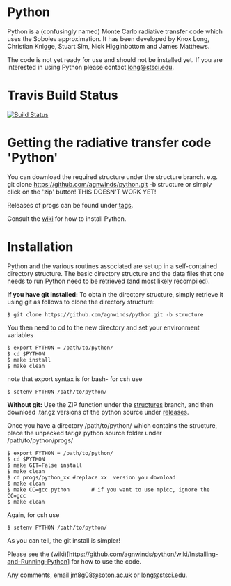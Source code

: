 
# Python

Python is a (confusingly named) Monte Carlo radiative transfer code which uses the Sobolev approximation.
It has been developed by Knox Long, Christian Knigge, Stuart Sim, Nick Higginbottom and James Matthews. 

The code is not yet ready for use and should not be installed yet. If you are interested in using
Python please contact long@stsci.edu.

# Travis Build Status

[![Build Status](https://travis-ci.org/jhmatthews/python.png?branch=dev)](https://travis-ci.org/jhmatthews/python)


# Getting the radiative transfer code 'Python'

You can download the required structure under the structure branch. e.g.
git clone https://github.com/agnwinds/python.git -b structure
or simply click on the 'zip' button!
THIS DOESN'T WORK YET!


Releases of progs can be found under [tags](https://github.com/agnwinds/python/tags "Wiki").

Consult the [wiki](https://github.com/agnwinds/python/wiki/_pages "Wiki") for how to install Python.


# Installation

Python and the various routines associated are set up in a self-contained directory structure. The basic directory structure and the data files that one needs to run Python need to be retrieved (and most likely recompiled).  


**If you have git installed:** To obtain the directory structure, simply retrieve it using git as follows to clone the directory structure:

    $ git clone https://github.com/agnwinds/python.git -b structure

You then need to cd to the new directory and set your environment variables
    
    $ export PYTHON = /path/to/python/
    $ cd $PYTHON 
    $ make install
    $ make clean

note that export syntax is for bash- for csh use 
  
    $ setenv PYTHON /path/to/python/


**Without git:** Use the ZIP function under the [structures](https://github.com/agnwinds/python/tree/structure "Structure") branch, and then download .tar.gz versions of the python source under [releases](https://github.com/agnwinds/python/releases).

Once you have a directory /path/to/python/ which contains the structure, place the unpacked tar.gz python source folder under /path/to/python/progs/

    $ export PYTHON = /path/to/python/
    $ cd $PYTHON 
    $ make GIT=False install
    $ make clean
    $ cd progs/python_xx #replace xx  version you download
    $ make clean
    $ make CC=gcc python       # if you want to use mpicc, ignore the CC=gcc
    $ make clean

Again, for csh use 
  
    $ setenv PYTHON /path/to/python/

As you can tell, the git install is simpler!

Please see the (wiki)[https://github.com/agnwinds/python/wiki/Installing-and-Running-Python] for how to use the code.

Any comments, email jm8g08@soton.ac.uk or long@stsci.edu.